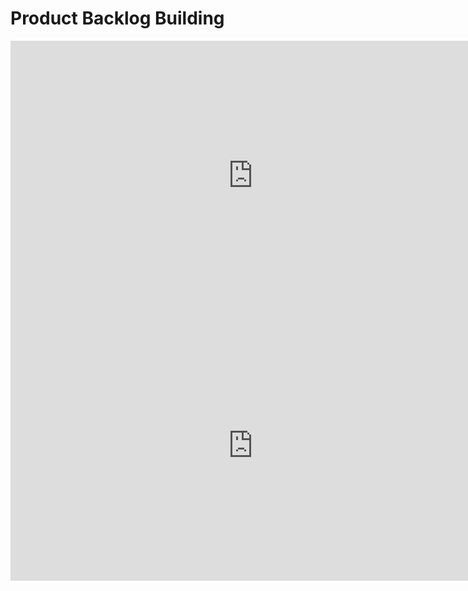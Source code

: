 # Product Backlog Building

<iframe width="776" height="432" src="https://miro.com/app/embed/uXjVOhA-vFc=/?pres=1&frameId=3458764530783404464&embedId=5397108471" frameborder="0" scrolling="no" allowfullscreen></iframe>

<br>

<iframe width="776" height="432" src="https://miro.com/app/embed/uXjVOhA-vFc=/?pres=1&frameId=3458764530815262060&embedId=309740424677" frameborder="0" scrolling="no" allowfullscreen></iframe>
